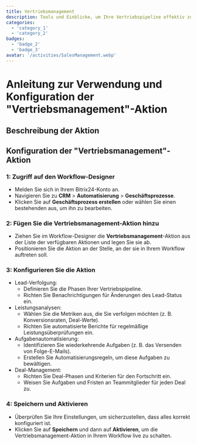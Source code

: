 ```yaml
---
title: Vertriebsmanagement
description: Tools und Einblicke, um Ihre Vertriebspipeline effektiv zu verwalten.
categories: 
  - 'category_1'
  - 'category_2'
badges: 
  - 'badge_2'
  - 'badge_3'
avatar: '/activities/SalesManagement.webp'
---
```


# Anleitung zur Verwendung und Konfiguration der "Vertriebsmanagement"-Aktion

## Beschreibung der Aktion

## **Konfiguration der "Vertriebsmanagement"-Aktion**

### 1: Zugriff auf den Workflow-Designer
- Melden Sie sich in Ihrem Bitrix24-Konto an.
- Navigieren Sie zu **CRM** > **Automatisierung** > **Geschäftsprozesse**.
- Klicken Sie auf **Geschäftsprozess erstellen** oder wählen Sie einen bestehenden aus, um ihn zu bearbeiten.

### 2: Fügen Sie die Vertriebsmanagement-Aktion hinzu
- Ziehen Sie im Workflow-Designer die **Vertriebsmanagement**-Aktion aus der Liste der verfügbaren Aktionen und legen Sie sie ab.
- Positionieren Sie die Aktion an der Stelle, an der sie in Ihrem Workflow auftreten soll.

### 3: Konfigurieren Sie die Aktion
- Lead-Verfolgung:
  - Definieren Sie die Phasen Ihrer Vertriebspipeline.
  - Richten Sie Benachrichtigungen für Änderungen des Lead-Status ein.
- Leistungsanalysen:
  - Wählen Sie die Metriken aus, die Sie verfolgen möchten (z. B. Konversionsraten, Deal-Werte).
  - Richten Sie automatisierte Berichte für regelmäßige Leistungsüberprüfungen ein.
- Aufgabenautomatisierung:
  - Identifizieren Sie wiederkehrende Aufgaben (z. B. das Versenden von Folge-E-Mails).
  - Erstellen Sie Automatisierungsregeln, um diese Aufgaben zu bewältigen.
- Deal-Management:
  - Richten Sie Deal-Phasen und Kriterien für den Fortschritt ein.
  - Weisen Sie Aufgaben und Fristen an Teammitglieder für jeden Deal zu.

### 4: Speichern und Aktivieren
- Überprüfen Sie Ihre Einstellungen, um sicherzustellen, dass alles korrekt konfiguriert ist.
- Klicken Sie auf **Speichern** und dann auf **Aktivieren**, um die Vertriebsmanagement-Aktion in Ihrem Workflow live zu schalten.